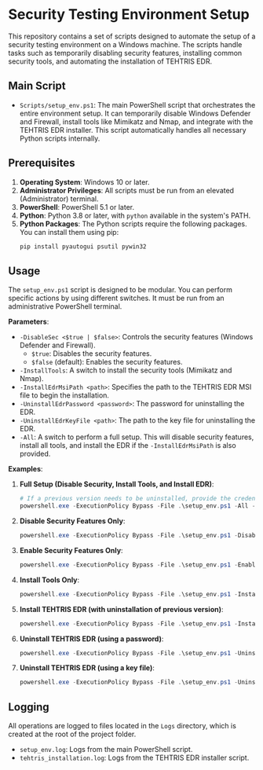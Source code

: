 # Security Testing Environment Setup

This repository contains a set of scripts designed to automate the setup of a security testing environment on a Windows machine. The scripts handle tasks such as temporarily disabling security features, installing common security tools, and automating the installation of TEHTRIS EDR.

## Main Script

-   `Scripts/setup_env.ps1`: The main PowerShell script that orchestrates the entire environment setup. It can temporarily disable Windows Defender and Firewall, install tools like Mimikatz and Nmap, and integrate with the TEHTRIS EDR installer. This script automatically handles all necessary Python scripts internally.

## Prerequisites

1.  **Operating System**: Windows 10 or later.
2.  **Administrator Privileges**: All scripts must be run from an elevated (Administrator) terminal.
3.  **PowerShell**: PowerShell 5.1 or later.
4.  **Python**: Python 3.8 or later, with `python` available in the system's PATH.
5.  **Python Packages**: The Python scripts require the following packages. You can install them using pip:
    ```sh
    pip install pyautogui psutil pywin32
    ```

## Usage

The `setup_env.ps1` script is designed to be modular. You can perform specific actions by using different switches. It must be run from an administrative PowerShell terminal.

**Parameters**:

*   `-DisableSec <$true | $false>`: Controls the security features (Windows Defender and Firewall).
    *   `$true`: Disables the security features.
    *   `$false` (default): Enables the security features.
*   `-InstallTools`: A switch to install the security tools (Mimikatz and Nmap).
*   `-InstallEdrMsiPath <path>`: Specifies the path to the TEHTRIS EDR MSI file to begin the installation.
*   `-UninstallEdrPassword <password>`: The password for uninstalling the EDR.
*   `-UninstallEdrKeyFile <path>`: The path to the key file for uninstalling the EDR.
*   `-All`: A switch to perform a full setup. This will disable security features, install all tools, and install the EDR if the `-InstallEdrMsiPath` is also provided.

**Examples**:

1.  **Full Setup (Disable Security, Install Tools, and Install EDR)**:
    ```powershell
    # If a previous version needs to be uninstalled, provide the credentials.
    powershell.exe -ExecutionPolicy Bypass -File .\setup_env.ps1 -All -InstallEdrMsiPath "C:\path\to\tehtris.msi" -UninstallEdrPassword "your_password"
    ```

2.  **Disable Security Features Only**:
    ```powershell
    powershell.exe -ExecutionPolicy Bypass -File .\setup_env.ps1 -DisableSec
    ```

3.  **Enable Security Features Only**:
    ```powershell
    powershell.exe -ExecutionPolicy Bypass -File .\setup_env.ps1 -EnableSec
    ```

4.  **Install Tools Only**:
    ```powershell
    powershell.exe -ExecutionPolicy Bypass -File .\setup_env.ps1 -InstallTools
    ```

5.  **Install TEHTRIS EDR (with uninstallation of previous version)**:
    ```powershell
    powershell.exe -ExecutionPolicy Bypass -File .\setup_env.ps1 -InstallEdrMsiPath "C:\path\to\tehtris.msi" -UninstallEdrPassword "your_password"
    ```

6.  **Uninstall TEHTRIS EDR (using a password)**:
    ```powershell
    powershell.exe -ExecutionPolicy Bypass -File .\setup_env.ps1 -UninstallEdrPassword "your_password"
    ```

7.  **Uninstall TEHTRIS EDR (using a key file)**:
    ```powershell
    powershell.exe -ExecutionPolicy Bypass -File .\setup_env.ps1 -UninstallEdrKeyFile "C:\path\to\keyfile.key"
    ```

## Logging

All operations are logged to files located in the `Logs` directory, which is created at the root of the project folder.

-   `setup_env.log`: Logs from the main PowerShell script.
-   `tehtris_installation.log`: Logs from the TEHTRIS EDR installer script.
